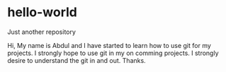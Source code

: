 # hello-world
Just another repository

Hi, My name is Abdul and I have started to learn how to use git for my projects. I strongly hope to use git in my on comming projects.
I strongly desire to understand the git in and out. Thanks.
